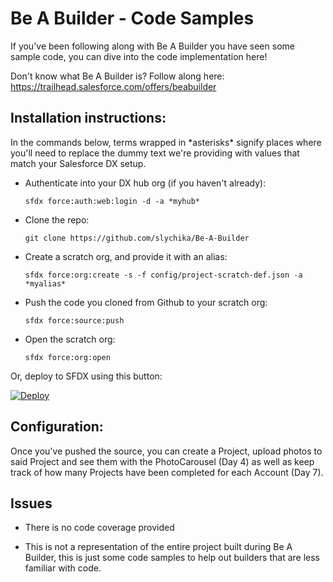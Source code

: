 # Be A Builder - Code Samples
If you've been following along with Be A Builder you have seen some sample code, you can dive into the code implementation here! 

Don't know what Be A Builder is? Follow along here: https://trailhead.salesforce.com/offers/beabuilder

## Installation instructions:

In the commands below, terms wrapped in \*asterisks\* signify places where you'll need to replace the dummy text we're providing with values that match your Salesforce DX setup.

- Authenticate into your DX hub org (if you haven't already):
	
	```
	sfdx force:auth:web:login -d -a *myhub* 
	```
- Clone the repo:
	
	```
	git clone https://github.com/slychika/Be-A-Builder
	```
- Create a scratch org, and provide it with an alias:
	
	```
	sfdx force:org:create -s -f config/project-scratch-def.json -a *myalias*
	```
- Push the code you cloned from Github to your scratch org:
	
	```
	sfdx force:source:push
	```
- Open the scratch org:
	
	```
	sfdx force:org:open
	```

Or, deploy to SFDX using this button:

[![Deploy](https://deploy-to-sfdx.com/dist/assets/images/DeployToSFDX.svg)](https://deploy-to-sfdx.com/deploy?template=https://github.com/slychika/Be-A-Builder)

## Configuration:

Once you've pushed the source, you can create a Project, upload photos to said Project and see them with the PhotoCarousel (Day 4) as well as keep track of how many Projects have been completed for each Account (Day 7).


## Issues
- There is no code coverage provided

- This is not a representation of the entire project built during Be A Builder, this is just some code samples to help out builders that are less familiar with code.




